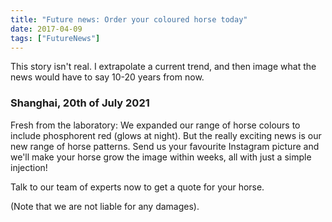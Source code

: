 ```yaml
---
title: "Future news: Order your coloured horse today"
date: 2017-04-09
tags: ["FutureNews"]
---
```


<p class="aside">This story isn't real. I extrapolate a current trend, and then image what the news would have to say 10-20 years from now.</p>

<!--more-->

### Shanghai, 20th of July 2021

Fresh from the laboratory: We expanded our range of horse colours  to include phosphorent red (glows at night). But the really exciting news is our new range of horse patterns. Send us your favourite Instagram picture and we'll make your horse grow the image within weeks, all with just a simple injection!

Talk to our team of experts now to get a quote for your horse.

(Note that we are not liable for any damages).
